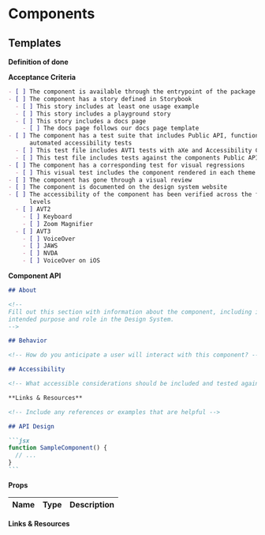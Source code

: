 # Components

## Templates

**Definition of done**

**Acceptance Criteria**

```md
- [ ] The component is available through the entrypoint of the package
- [ ] The component has a story defined in Storybook
  - [ ] This story includes at least one usage example
  - [ ] This story includes a playground story
  - [ ] This story includes a docs page
    - [ ] The docs page follows our docs page template
- [ ] The component has a test suite that includes Public API, functional, and
      automated accessibility tests
  - [ ] This test file includes AVT1 tests with aXe and Accessibility Checker
  - [ ] This test file includes tests against the components Public API
- [ ] The component has a corresponding test for visual regressions
  - [ ] This visual test includes the component rendered in each theme
- [ ] The component has gone through a visual review
- [ ] The component is documented on the design system website
- [ ] The accessibility of the component has been verified across the following
      levels
  - [ ] AVT2
    - [ ] Keyboard
    - [ ] Zoom Magnifier
  - [ ] AVT3
    - [ ] VoiceOver
    - [ ] JAWS
    - [ ] NVDA
    - [ ] VoiceOver on iOS
```

**Component API**

````md
## About

<!--
Fill out this section with information about the component, including its
intended purpose and role in the Design System.
-->

## Behavior

<!-- How do you anticipate a user will interact with this component? -->

## Accessibility

<!-- What accessible considerations should be included and tested against? -->

**Links & Resources**

<!-- Include any references or examples that are helpful -->

## API Design

```jsx
function SampleComponent() {
  // ...
}
```
````

**Props**

| Name | Type | Description |
| :--- | :--- | :---------- |

**Links & Resources**

<!-- Include any references or examples that are helpful -->

```

```

